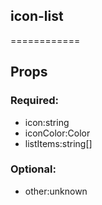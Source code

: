 
## icon-list
============
## Props


### Required:
 - icon:string
 - iconColor:Color
 - listItems:string[]

### Optional:
 - other:unknown